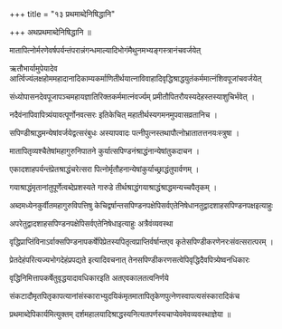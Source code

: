 +++
title = "१३ प्रथमाब्देनिषिद्धानि"

+++
अथप्रथमाब्देनिषिद्धानि ॥

मातापित्नोर्मरणेवर्षपर्यन्तंपरान्नंगन्धमाल्यादिभोगंमैथुनमभ्यङ्गस्त्रानंचवर्जयेत्

ऋतौभार्यामुपेयादेव आर्त्विज्यंलक्षहोममहादानादिकाम्यकर्माणितीर्थयात्नाविवाहादिवृद्धिश्राद्धयुतंकर्ममात्नंशिवपूजांचवर्जयेत्

संध्योपासनदेवपूजापञ्चमहायज्ञातिरिक्तकर्ममात्नंवर्ज्यम् प्रमीतौपितरौयस्यदेहस्तस्याशुचिर्भवेत् ।

नदैवंनापिवापित्र्यंयावत्पूर्णोनवत्सरः इतिकेचित् महातीर्थस्यगमनमुपवासव्रतानिच ।

सपिण्डीश्राद्धमन्येषांवर्जयेद्वत्सरंबुधः अस्यापवादः पत्नीपुत्नस्तथापौत्नोभ्रातातत्तनयःस्त्रुषा ।

मातापितृव्यश्चैतेषांमहागुरुनिपातने कुर्यात्सपिण्डनंश्राद्धंनान्येषांतुकदाचन ।

एकादशाहपर्यन्तंप्रेतश्राद्धंचरेत्सरा पित्नोर्मृतौहनान्येषांकुर्याच्छ्राद्धंतुपार्वणम् ।

गयाश्राद्धंमृतानांतुपूर्णेत्वब्देप्रशस्यते गारुडे तीर्थश्राद्धंगयाश्राद्धंश्राद्धमन्यच्चपैतृकम् ।

अब्दमध्येनकुर्वीतमहागुरुविपत्तिषु केचिद्वर्षान्तसपिण्डनपक्षेपिसर्वएतेनिषेधानतुद्वादशाहसपिण्डनपक्षइत्याहुः

अपरेतुद्वादशाहसपिण्डनपक्षेपिसर्वएतेनिषेधाइत्याहुः अत्रैवंव्यवस्था

वृद्धिप्राप्तिंविनाऽर्वाक्सपिण्डनापकर्षेपिप्रेतस्यपितृत्वप्राप्तिर्वर्षान्तएव कृतेसपिण्डीकरणेनरःसंवत्सरात्परम् ।

प्रेतदेहंपरित्यज्यभोगदेहंप्रपद्यते इत्यादिवचनात् तेनसपिण्डीकरणसत्वेपिवृद्धिदैवपित्र्येष्वनधिकारः

वृद्धिनिमित्तापकर्षेतुवृद्धयादावधिकारइति अतएवकालतत्वनिर्णये

संकटादौमृतपितृकापत्यानांसंस्काराभ्युदयिकंमृतमातापितृकेणपुत्नेणस्वापत्यसंस्कारादिकंच

प्रथमाब्देपिकार्यमित्युक्तम् दर्शमहालयादिश्राद्धस्यनित्यतपर्णस्यचाप्येवमेवव्यवस्थाज्ञेया ॥
